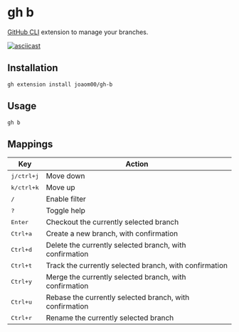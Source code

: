# gh b

[GitHub CLI](https://github.com/cli/cli) extension to manage your branches.

[![asciicast](https://asciinema.org/a/472292.svg)](https://asciinema.org/a/472292)

## Installation

```
gh extension install joaom00/gh-b
```

## Usage

```
gh b
```

## Mappings

| Key                 | Action                                                  |
| ------------------- | ------------------------------------------------------- |
| <kbd>j/ctrl+j</kbd> | Move down                                               |
| <kbd>k/ctrl+k</kbd> | Move up                                                 |
| <kbd>/</kbd>        | Enable filter                                           |
| <kbd>?</kbd>        | Toggle help                                             |
| <kbd>Enter</kbd>    | Checkout the currently selected branch                  |
| <kbd>Ctrl+a</kbd>   | Create a new branch, with confirmation                  |
| <kbd>Ctrl+d</kbd>   | Delete the currently selected branch, with confirmation |
| <kbd>Ctrl+t</kbd>   | Track the currently selected branch, with confirmation  |
| <kbd>Ctrl+y</kbd>   | Merge the currently selected branch, with confirmation  |
| <kbd>Ctrl+u</kbd>   | Rebase the currently selected branch, with confirmation |
| <kbd>Ctrl+r</kbd>   | Rename the currently selected branch                    |
